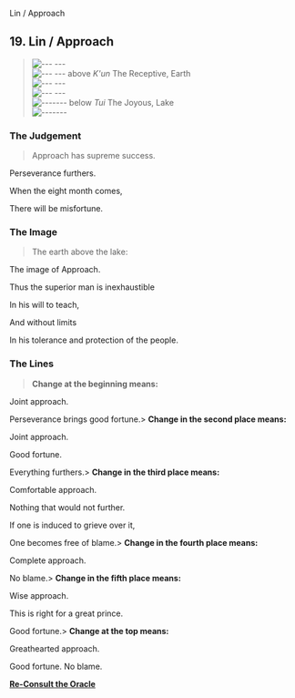 Lin / Approach
## 19. Lin / Approach
> ![--- ---](../images/yinU.gif)   
> ![--- ---](../images/yinU.gif) above _K'un_ The Receptive, Earth  
> ![--- ---](../images/yinU.gif)   
> ![--- ---](../images/yinU.gif)   
> ![-------](../images/yangU.gif) below _Tui_ The Joyous, Lake  
> ![-------](../images/yangU.gif)
### The Judgement
> Approach has supreme success.  
>  Perseverance furthers.  
>  When the eight month comes,  
>  There will be misfortune.
### The Image
> The earth above the lake:  
>  The image of Approach.  
>  Thus the superior man is inexhaustible  
>  In his will to teach,  
>  And without limits  
>  In his tolerance and protection of the people.
### The Lines
> **Change at the beginning means:**  
>  Joint approach.  
>  Perseverance brings good fortune.> **Change in the second place means:**  
>  Joint approach.  
>  Good fortune.  
>  Everything furthers.> **Change in the third place means:**  
>  Comfortable approach.  
>  Nothing that would not further.  
>  If one is induced to grieve over it,  
>  One becomes free of blame.> **Change in the fourth place means:**  
>  Complete approach.  
>  No blame.> **Change in the fifth place means:**  
>  Wise approach.  
>  This is right for a great prince.  
>  Good fortune.> **Change at the top means:**  
>  Greathearted approach.  
>  Good fortune. No blame.

**[Re-Consult the Oracle](../index.html)**

